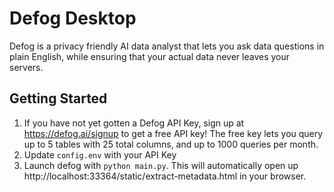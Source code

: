 # Defog Desktop

Defog is a privacy friendly AI data analyst that lets you ask data questions in plain English, while ensuring that your actual data never leaves your servers.

## Getting Started

1. If you have not yet gotten a Defog API Key, sign up at https://defog.ai/signup to get a free API key! The free key lets you query up to 5 tables with 25 total columns, and up to 1000 queries per month.
2. Update `config.env` with your API Key
3. Launch defog with `python main.py`. This will automatically open up http://localhost:33364/static/extract-metadata.html in your browser.